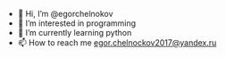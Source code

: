 - 👋 Hi, I’m @egorchelnokov
- 👀 I’m interested in programming 
- 🌱 I’m currently learning python
- 📫 How to reach me egor.chelnockov2017@yandex.ru

<!---
egorchelnokov/egorchelnokov is a ✨ special ✨ repository because its `README.md` (this file) appears on your GitHub profile.
You can click the Preview link to take a look at your changes.
--->
